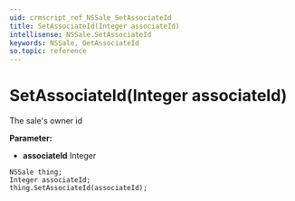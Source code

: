 ```yaml
---
uid: crmscript_ref_NSSale_SetAssociateId
title: SetAssociateId(Integer associateId)
intellisense: NSSale.SetAssociateId
keywords: NSSale, GetAssociateId
so.topic: reference
---
```


# SetAssociateId(Integer associateId)

The sale's owner id

**Parameter:** 
 - **associateId** Integer

```crmscript
NSSale thing;
Integer associateId;
thing.SetAssociateId(associateId);
```

